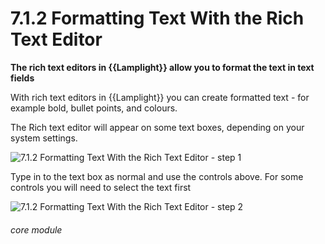 # 7.1.2 Formatting Text With the Rich Text Editor

**The rich text editors in {{Lamplight}} allow you to format the text in text fields**


With rich text editors in {{Lamplight}} you can create formatted text - for example bold, bullet points, and colours. 

The Rich text editor will appear on some text boxes, depending on your system settings.

![7.1.2 Formatting Text With the Rich Text Editor - step 1](7.1.2_Formatting_Text_With_the_Rich_Text_Editor_im_1.png)

Type in to the text box as normal and use the controls above. For some controls you will need to select the text first

![7.1.2 Formatting Text With the Rich Text Editor - step 2](7.1.2_Formatting_Text_With_the_Rich_Text_Editor_im_2.png)

###### core module
